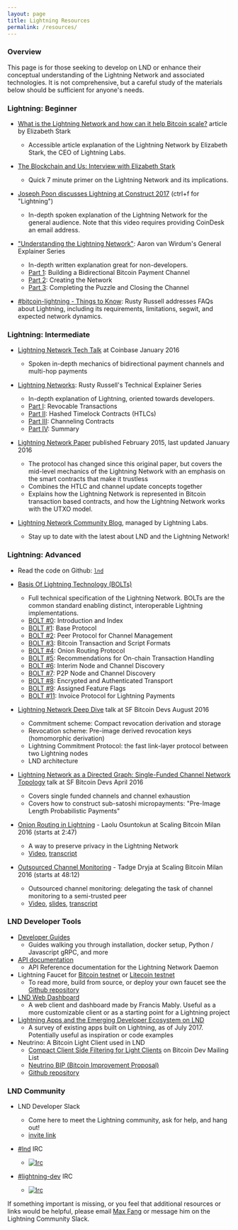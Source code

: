 ```yaml
---
layout: page
title: Lightning Resources
permalink: /resources/
---
```


### Overview

This page is for those seeking to develop on LND or enhance their conceptual
understanding of the Lightning Network and associated technologies. It is not
comprehensive, but a careful study of the materials below should be sufficient
for anyone's needs.

### Lightning: Beginner

* [What is the Lightning Network and how can it help Bitcoin scale?](https://coincenter.org/entry/what-is-the-lightning-network)
  article by Elizabeth Stark
  * Accessible article explanation of the Lightning Network by Elizabeth Stark,
    the CEO of Lightning Labs.

* [The Blockchain and Us: Interview with Elizabeth Stark](https://www.youtube.com/watch?v=a3HulqfzyYE)
  * Quick 7 minute primer on the Lightning Network and its implications.

* [Joseph Poon discusses Lightning
  at Construct 2017](http://www.coindesk.com/events/construct-2017/videos/)
  (ctrl+f for "Lightning")
  * In-depth spoken explanation of the Lightning Network for the general
    audience. Note that this video requires providing CoinDesk an email address.

* ["Understanding the Lightning
  Network"](https://bitcoinmagazine.com/articles/understanding-the-lightning-network-part-building-a-bidirectional-payment-channel-1464710791/):
  Aaron van Wirdum's General Explainer Series
  * In-depth written explanation great for non-developers.
  * [Part 1](https://bitcoinmagazine.com/articles/understanding-the-lightning-network-part-building-a-bidirectional-payment-channel-1464710791/):
    Building a Bidirectional Bitcoin Payment Channel
  * [Part 2](https://bitcoinmagazine.com/articles/understanding-the-lightning-network-part-creating-the-network-1465326903/):
    Creating the Network
  * [Part 3](https://bitcoinmagazine.com/articles/understanding-the-lightning-network-part-completing-the-puzzle-and-closing-the-channel-1466178980/):
    Completing the Puzzle and Closing the Channel

* [#bitcoin-lightning - Things to Know](https://medium.com/@rusty_lightning/bitcoin-lightning-things-to-know-e5ea8d84369f):
  Rusty Russell addresses FAQs about Lightning, including its requirements,
  limitations, segwit, and expected network dynamics.

### Lightning: Intermediate

* [Lightning Network Tech
  Talk](https://www.youtube.com/watch?v=wIhAmTqXhZQ) at Coinbase January
  2016
  * Spoken in-depth mechanics of bidirectional payment channels and multi-hop
    payments

* [Lightning Networks](https://rusty.ozlabs.org/?p=450):
  Rusty Russell's Technical Explainer Series
  * In-depth explanation of Lightning, oriented towards developers.
  * [Part I](https://rusty.ozlabs.org/?p=450): Revocable Transactions
  * [Part II](https://rusty.ozlabs.org/?p=462): Hashed Timelock Contracts (HTLCs)
  * [Part III](https://rusty.ozlabs.org/?p=467): Channeling Contracts
  * [Part IV](https://rusty.ozlabs.org/?p=477): Summary

* [Lightning Network Paper](https://lightning.network/lightning-network-paper.pdf)
  published February 2015, last updated January 2016
  * The protocol has changed since this original paper, but covers the mid-level
    mechanics of the Lightning Network with an emphasis on the smart contracts
    that make it trustless
  * Combines the HTLC and channel update concepts together
  * Explains how the Lightning Network is represented in Bitcoin transaction
    based contracts, and how the Lightning Network works with the UTXO model.

* [Lightning Network Community Blog](http://lightning.community), managed by
  Lightning Labs.
  * Stay up to date with the latest about LND and the Lightning Network!

### Lightning: Advanced

* Read the code on Github: [`lnd`](https://github.com/lightningnetwork/lnd)

* [Basis Of Lightning
  Technology (BOLTs)](https://github.com/lightningnetwork/lightning-rfc/blob/master/00-introduction.md)
  * Full technical specification of the Lightning Network. BOLTs are the
    common standard enabling distinct, interoperable Lightning implementations.
  * [BOLT #0](https://github.com/lightningnetwork/lightning-rfc/blob/master/00-introduction.md):
    Introduction and Index
  * [BOLT #1](https://github.com/lightningnetwork/lightning-rfc/blob/master/01-messaging.md):
    Base Protocol
  * [BOLT #2](https://github.com/lightningnetwork/lightning-rfc/blob/master/02-peer-protocol.md):
    Peer Protocol for Channel Management
  * [BOLT #3](https://github.com/lightningnetwork/lightning-rfc/blob/master/03-transactions.md):
    Bitcoin Transaction and Script Formats
  * [BOLT #4](https://github.com/lightningnetwork/lightning-rfc/blob/master/04-onion-routing.md):
    Onion Routing Protocol
  * [BOLT #5](https://github.com/lightningnetwork/lightning-rfc/blob/master/05-onchain.md):
    Recommendations for On-chain Transaction Handling
  * [BOLT #6](https://github.com/lightningnetwork/lightning-rfc/blob/master/06-irc-announcements.md):
    Interim Node and Channel Discovery
  * [BOLT #7](https://github.com/lightningnetwork/lightning-rfc/blob/master/07-routing-gossip.md):
    P2P Node and Channel Discovery
  * [BOLT #8](https://github.com/lightningnetwork/lightning-rfc/blob/master/08-transport.md):
    Encrypted and Authenticated Transport
  * [BOLT #9](https://github.com/lightningnetwork/lightning-rfc/blob/master/09-features.md):
    Assigned Feature Flags
  * [BOLT #11](https://github.com/lightningnetwork/lightning-rfc/blob/master/11-payment-encoding.md):
    Invoice Protocol for Lightning Payments

* [Lightning Network Deep
  Dive](https://www.youtube.com/watch?v=b_szGaaPPFk) talk at SF Bitcoin Devs
  August 2016
  * Commitment scheme: Compact revocation derivation and storage
  * Revocation scheme: Pre-image derived revocation keys (homomorphic
    derivation)
  * Lightning Commitment Protocol: the fast link-layer protocol between two
    Lightning nodes
  * LND architecture

* [Lightning Network as a Directed Graph: Single-Funded Channel Network
  Topology](https://www.youtube.com/watch?v=-lgYYz3y_hY) talk at SF Bitcoin Devs
  April 2016 
  * Covers single funded channels and channel exhaustion
  * Covers how to construct sub-satoshi micropayments: "Pre-Image Length
    Probabilistic Payments"

* [Onion Routing in Lightning](https://youtu.be/Gzg_u9gHc5Q?t=2m47s) - Laolu
  Osuntokun at Scaling Bitcoin Milan 2016 (starts at 2:47)
  * A way to preserve privacy in the Lightning Network
  * [Video](https://youtu.be/Gzg_u9gHc5Q?t=2m47s),
    [transcript](https://scalingbitcoin.org/transcript/milan2016/onion-routing-in-lightning)

* [Outsourced Channel Monitoring](https://youtu.be/Gzg_u9gHc5Q?t=48m12s) - Tadge
  Dryja at Scaling Bitcoin Milan 2016 (starts at 48:12)
  * Outsourced channel monitoring: delegating the task of channel monitoring to
    a semi-trusted peer
  * [Video](https://youtu.be/Gzg_u9gHc5Q?t=48m12s), [slides](https://scalingbitcoin.org/milan2016/presentations/D1%20-%208%20-%20Tadge%20Dryja.pdf), [transcript](https://scalingbitcoin.org/transcript/milan2016/unlinkable-outsourced-channel-monitoring)

### LND Developer Tools

* [Developer Guides](/guides/)
  * Guides walking you through installation, docker setup, Python / Javascript
    gRPC, and more
* [API documentation](https://api.lightning.community)
  * API Reference documentation for the Lightning Network Daemon
* Lightning Faucet for [Bitcoin testnet](https://faucet.lightning.community/) or
  [Litecoin testnet](https://ltc.faucet.lightning.community/)
  * To read more, build from source, or deploy your own faucet see the [Github
    repository](https://github.com/lightninglabs/lightning-faucet)
* [LND Web Dashboard](https://github.com/mably/lncli-web)
  * A web client and dashboard made by Francis Mably. Useful as a more
    customizable client or as a starting point for a Lightning project
* [Lightning Apps and the Emerging Developer Ecosystem on LND](http://lightning.community/software/lnd/lightning/2017/07/05/emerging-lightning-developer-ecosystem/)
  * A survey of existing apps built on Lightning, as of July 2017. Potentially
    useful as inspiration or code examples
* Neutrino: A Bitcoin Light Client used in LND
  * [Compact Client Side Filtering for Light Clients](https://lists.linuxfoundation.org/pipermail/bitcoin-dev/2017-June/014474.html)
    on Bitcoin Dev Mailing List
  * [Neutrino BIP (Bitcoin Improvement Proposal)](https://github.com/Roasbeef/bips/blob/master/gcs_light_client.mediawiki)
  * [Github repository](https://github.com/lightninglabs/neutrino)

### LND Community

* LND Developer Slack
  * Come here to meet the Lightning community, ask for help, and hang out!
  * [invite link](https://join.slack.com/t/lightningcommunity/shared_invite/enQtMzQ0OTQyNjE5NjU1LWRiMGNmOTZiNzU0MTVmYzc1ZGFkZTUyNzUwOGJjMjYwNWRkNWQzZWE3MTkwZjdjZGE5ZGNiNGVkMzI2MDU4ZTE)

* [#lnd](https://webchat.freenode.net/?channels=lnd) IRC
  * [![Irc](https://img.shields.io/badge/chat-on%20freenode-brightgreen.svg)](https://webchat.freenode.net/?channels=lnd)

* [#lightning-dev](https://webchat.freenode.net/?channels=lightning-dev) IRC
  * [![Irc](https://img.shields.io/badge/chat-on%20freenode-brightgreen.svg)](https://webchat.freenode.net/?channels=lightning-dev)


If something important is missing, or you feel that additional resources or
links would be helpful, please email [Max
Fang](mailto:max@lightning.engineering) or message him on the Lightning
Community Slack.

